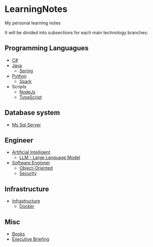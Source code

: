 # LearningNotes

My personal learning notes

It will be divided into subsections for each main technology branches:

## Programming Languagues
  - [C#](./CSharp/README.md)
  - [Java](./Java/README.md)
    + [Spring](./Java/Spring/README.md)
  - [Python](./Python/README.md)
    + [Spark](./Python/Spark/README.md)
  - Scripts
    + [NodeJs](./Scripts/NodeJs/README.md)
    + [TypeScript](./Scripts/TypeScript/README.md)

## Database system
  - [Ms Sql Server](./SqlServer/README.md)
  
## Engineer

  - [Artificial Intelligent](./AI/README.md)
    + [LLM - Large Language Model](./AI/LLM/README.md)
  - [Software Enginner](./SoftwareEngineer/README.md)
    - [Object-Oriented](./SoftwareEngineer/ObjectOriented.md)
    - [Security](./SoftwareEngineer/Security.md)

## Infrastructure
  - [Infrastructure](./Infrastructure/README.md)
    + [Docker](./Infrastructure/Docker/README.md)

## Misc
  - [Books](./Books/README.md)
  - [Executive Briefing](./ExecBrief/README.md)